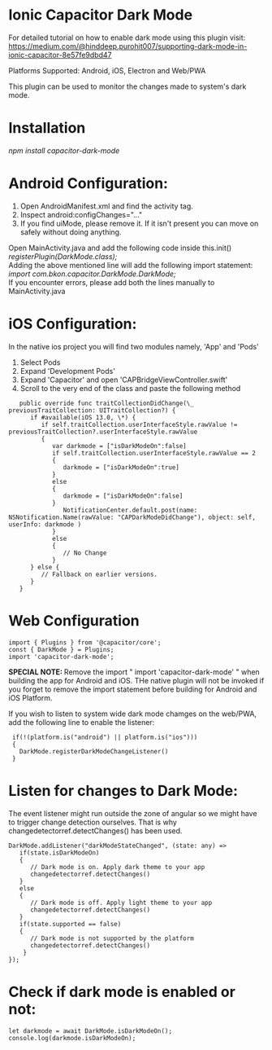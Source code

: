 # Ionic Capacitor Dark Mode

For detailed tutorial on how to enable dark mode using this plugin visit:
https://medium.com/@hinddeep.purohit007/supporting-dark-mode-in-ionic-capacitor-8e57fe9dbd47

Platforms Supported: Android, iOS, Electron and Web/PWA

This plugin can be used to monitor the changes made to system's dark mode.

# Installation <br/>

<i> npm install capacitor-dark-mode </i>

# Android Configuration: <br/>

1. Open AndroidManifest.xml and find the activity tag. <br/>
2. Inspect android:configChanges="..." <br/>
3. If you find uiMode, please remove it. If it isn't present you can move on safely without doing anything.

Open MainActivity.java and add the following code inside this.init() <br/>
<i> registerPlugin(DarkMode.class); </i> <br/>
Adding the above mentioned line will add the following import statement: <br/>
<i> import com.bkon.capacitor.DarkMode.DarkMode; </i> <br/>
If you encounter errors, please add both the lines manually to MainActivity.java <br/>

# iOS Configuration: <br/>

In the native ios project you will find two modules namely, 'App' and 'Pods' <br/>

1. Select Pods <br/>
2. Expand 'Development Pods' <br/>
3. Expand 'Capacitor' and open 'CAPBridgeViewController.swift' <br/>
4. Scroll to the very end of the class and paste the following method <br/>

```
   public override func traitCollectionDidChange(\_ previousTraitCollection: UITraitCollection?) {
      if #available(iOS 13.0, \*) {
         if self.traitCollection.userInterfaceStyle.rawValue != previousTraitCollection?.userInterfaceStyle.rawValue
         {
            var darkmode = ["isDarkModeOn":false]
            if self.traitCollection.userInterfaceStyle.rawValue == 2
            {
               darkmode = ["isDarkModeOn":true]
            }
            else
            {
               darkmode = ["isDarkModeOn":false]
            }
               NotificationCenter.default.post(name: NSNotification.Name(rawValue: "CAPDarkModeDidChange"), object: self, userInfo: darkmode )
            }
            else
            {
               // No Change
            }
      } else {
         // Fallback on earlier versions.
      }
   }
```

# Web Configuration <br/>

```
import { Plugins } from '@capacitor/core';
const { DarkMode } = Plugins;
import 'capacitor-dark-mode';
```

<b> SPECIAL NOTE: </b> Remove the import " import 'capacitor-dark-mode' " when building the app for Android and iOS. THe native plugin will not be invoked if you forget to remove the import statement before building for Android and iOS Platform.

If you wish to listen to system wide dark mode chamges on the web/PWA, add the following line to enable the listener:

```
 if(!(platform.is("android") || platform.is("ios")))
 {
   DarkMode.registerDarkModeChangeListener()
 }
```

# Listen for changes to Dark Mode:

The event listener might run outside the zone of angular so we might have to trigger change detection ourselves. That is why changedetectorref.detectChanges() has been used. <br/>

```
DarkMode.addListener("darkModeStateChanged", (state: any) =>
   if(state.isDarkModeOn)
   {
      // Dark mode is on. Apply dark theme to your app
      changedetectorref.detectChanges()
   }
   else
   {
      // Dark mode is off. Apply light theme to your app
      changedetectorref.detectChanges()
   }
   if(state.supported == false)
   {
      // Dark mode is not supported by the platform
      changedetectorref.detectChanges()
    }
});
```

# Check if dark mode is enabled or not:

```
let darkmode = await DarkMode.isDarkModeOn();
console.log(darkmode.isDarkModeOn);
```
